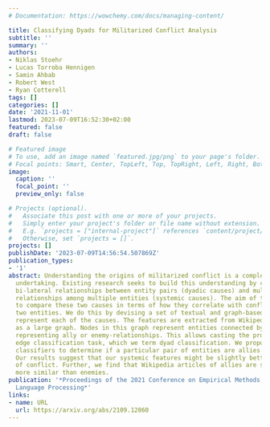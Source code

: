 ```yaml
---
# Documentation: https://wowchemy.com/docs/managing-content/

title: Classifying Dyads for Militarized Conflict Analysis
subtitle: ''
summary: ''
authors:
- Niklas Stoehr
- Lucas Torroba Hennigen
- Samin Ahbab
- Robert West
- Ryan Cotterell
tags: []
categories: []
date: '2021-11-01'
lastmod: 2023-07-09T16:52:30+02:00
featured: false
draft: false

# Featured image
# To use, add an image named `featured.jpg/png` to your page's folder.
# Focal points: Smart, Center, TopLeft, Top, TopRight, Left, Right, BottomLeft, Bottom, BottomRight.
image:
  caption: ''
  focal_point: ''
  preview_only: false

# Projects (optional).
#   Associate this post with one or more of your projects.
#   Simply enter your project's folder or file name without extension.
#   E.g. `projects = ["internal-project"]` references `content/project/deep-learning/index.md`.
#   Otherwise, set `projects = []`.
projects: []
publishDate: '2023-07-09T14:56:54.507869Z'
publication_types:
- '1'
abstract: Understanding the origins of militarized conflict is a complex, yet important
  undertaking. Existing research seeks to build this understanding by considering
  bi-lateral relationships between entity pairs (dyadic causes) and multi-lateral
  relationships among multiple entities (systemic causes). The aim of this work is
  to compare these two causes in terms of how they correlate with conflict between
  two entities. We do this by devising a set of textual and graph-based features which
  represent each of the causes. The features are extracted from Wikipedia and modeled
  as a large graph. Nodes in this graph represent entities connected by labeled edges
  representing ally or enemy-relationships. This allows casting the problem as an
  edge classification task, which we term dyad classification. We propose and evaluate
  classifiers to determine if a particular pair of entities are allies or enemies.
  Our results suggest that our systemic features might be slightly better correlates
  of conflict. Further, we find that Wikipedia articles of allies are semantically
  more similar than enemies.
publication: '*Proceedings of the 2021 Conference on Empirical Methods in Natural
  Language Processing*'
links:
- name: URL
  url: https://arxiv.org/abs/2109.12860
---
```


